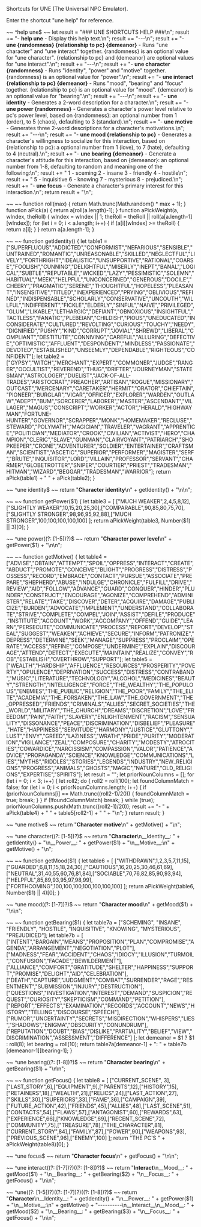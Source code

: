 Shortcuts for UNE (The Universal NPC Emulator).

Enter the shortcut "une help" for reference.

~~
^help une$
~~
let result = "### UNE SHORTCUTS HELP ###\n";
result += "- __help une__ - Display this help text.\n";
result += "---\n";
result += "- __une {randomness} {relationship to pc} {demeanor}__ - Runs \"une character\" and \"une interact\" together.  {randomness} is an optional value for \"une character\".  {relationship to pc} and {demeanor} are optional values for \"une interact\".\n";
result += "---\n";
result += "- __une character {randomness}__ - Runs \"identity\", \"power\" and \"motive\" together.  {randomness} is an optional value for \"power\".\n";
result += "- __une interact {relationship to pc} {demeanor}__ - Runs \"mood\", \"bearing\" and \"focus\" together.  {relationship to pc} is an optional value for \"mood\".  {demeanor} is an optional value for \"bearing\".\n";
result += "---\n";
result += "- __une identity__ - Generates a 2-word description for a character.\n";
result += "- __une power {randomness}__ - Generates a character's power level relative to pc's power level, based on {randomness}: an optional number from 1 (order), to 5 (chaos), defaulting to 3 (standard).\n";
result += "- __une motive__ - Generates three 2-word descriptions for a character's motivations.\n";
result += "---\n";
result += "- __une mood {relationship to pc}__ - Generates a character's willingness to socialize for this interaction, based on {relationship to pc}: a optional number from 1 (love), to 7 (hate), defaulting to 4 (neutral).\n";
result += "- __une bearing {demeanor}__ - Generate a character's attitude for this interaction, based on {demeanor}: an optional number from 1-8, defaulting to random and meaning one of the following:\n";
result += "    1 - sceming       2 - insane       3 - friendly          4 - hostile\n";
result += "    5 - inquisitive    6 - knowing    7 - mysterious    8 - prejudiced.\n";
result += "- __une focus__ - Generate a character's primary interest for this interaction.\n";
return result + "\n";

~~
~~
function roll(max) { return Math.trunc(Math.random() * max + 1); }
function aPick(a) { return a[roll(a.length)-1]; }
function aPickWeight(a, wIndex, theRoll)
{
	wIndex = wIndex || 1;
	theRoll = theRoll || roll(a[a.length-1][wIndex]);
	for (let i = 0; i < a.length; i++)
	{
		if (a[i][wIndex] >= theRoll)
		{
			return a[i];
		}
	}
	return a[a.length-1];
}

~~
~~
function getIdentity()
{
	let table1 =
	["SUPERFLUOUS","ADDICTED","CONFORMIST","NEFARIOUS","SENSIBLE","UNTRAINED","ROMANTIC","UNREASONABLE","SKILLED","NEGLECTFUL","LIVELY","FORTHRIGHT","IDEALISTIC","UNSUPPORTIVE","RATIONAL","COARSE","FOOLISH","CUNNING","DELIGHTFUL","MISERLY","INEPT","BANAL","LOGICAL","SUBTLE","REPUTABLE","WICKED","LAZY","PESSIMISTIC","SOLEMN","HABITUAL","MEEK","HELPFUL","UNCONCERNED","GENEROUS","DOCILE","CHEERY","PRAGMATIC","SERENE","THOUGHTFUL","HOPELESS","PLEASANT","INSENSITIVE","TITLED","INEXPERIENCED","PRYING","OBLIVIOUS","REFINED","INDISPENSABLE","SCHOLARLY","CONSERVATIVE","UNCOUTH","WILLFUL","INDIFFERENT","FICKLE","ELDERLY","SINFUL","NAIVE","PRIVILEGED","GLUM","LIKABLE","LETHARGIC","DEFIANT","OBNOXIOUS","INSIGHTFUL","TACTLESS","FANATIC","PLEBEIAN","CHILDISH","PIOUS","UNEDUCATED","INCONSIDERATE","CULTURED","REVOLTING","CURIOUS","TOUCHY","NEEDY","DIGNIFIED","PUSHY","KIND","CORRUPT","JOVIAL","SHREWD","LIBERAL","COMPLIANT","DESTITUTE","CONNIVING","CAREFUL","ALLURING","DEFECTIVE","OPTIMISTIC","AFFLUENT","DESPONDENT","MINDLESS","PASSIONATE","DEVOTED","ESTABLISHED","UNSEEMLY","DEPENDABLE","RIGHTEOUS","CONFIDENT"];
	let table2 =
	["GYPSY","WITCH","MERCHANT","EXPERT","COMMONER","JUDGE","RANGER","OCCULTIST","REVEREND","THUG","DRIFTER","JOURNEYMAN","STATESMAN","ASTROLOGER","DUELIST","JACK-OF-ALL-TRADES","ARISTOCRAT","PREACHER","ARTISAN","ROGUE","MISSIONARY","OUTCAST","MERCENARY","CARETAKER","HERMIT","ORATOR","CHIEFTAIN","PIONEER","BURGLAR","VICAR","OFFICER","EXPLORER","WARDEN","OUTLAW","ADEPT","BUM","SORCERER","LABORER","MASTER","ASCENDANT","VILLAGER","MAGUS","CONSCRIPT","WORKER","ACTOR","HERALD","HIGHWAYMAN","FORTUNE-HUNTER","GOVERNOR","SCRAPPER","MONK","HOMEMAKER","RECLUSE","STEWARD","POLYMATH","MAGICIAN","TRAVELER","VAGRANT","APPRENTICE","POLITICIAN","MEDIATOR","CROOK","CIVILIAN","ACTIVIST","HERO","CHAMPION","CLERIC","SLAVE","GUNMAN","CLAIRVOYANT","PATRIARCH","SHOPKEEPER","CRONE","ADVENTURER","SOLDIER","ENTERTAINER","CRAFTSMAN","SCIENTIST","ASCETIC","SUPERIOR","PERFORMER","MAGISTER","SERF","BRUTE","INQUISITOR","LORD","VILLAIN","PROFESSOR","SERVANT","CHARMER","GLOBETROTTER","SNIPER","COURTIER","PRIEST","TRADESMAN","HITMAN","WIZARD","BEGGAR","TRADESMAN","WARRIOR"];
	return aPick(table1) + " " + aPick(table2);
}


~~
^une identity$
~~
return "__Character identity__\n" + getIdentity() + "\n\n";


~~
~~
function getPower($1)
{
	let table3 = 
	[ ["MUCH WEAKER",2,4,5,8,12],["SLIGHTLY WEAKER",10,15,20,25,30],["COMPARABLE",90,85,80,75,70],["SLIGHTLY STRONGER",98,96,95,92,88],["MUCH STRONGER",100,100,100,100,100] ];
	return aPickWeight(table3, Number($1) || 3)[0];
}


~~
^une power((?: [1-5])?)$
~~
return "__Character power level__\n" + getPower($1) + "\n\n";


~~
~~
function getMotive()
{
	let table4 =
	["ADVISE","OBTAIN","ATTEMPT","SPOIL","OPPRESS","INTERACT","CREATE","ABDUCT","PROMOTE","CONCEIVE","BLIGHT","PROGRESS","DISTRESS","POSSESS","RECORD","EMBRACE","CONTACT","PURSUE","ASSOCIATE","PREPARE","SHEPHERD","ABUSE","INDULGE","CHRONICLE","FULFILL","DRIVE","REVIEW","AID","FOLLOW","ADVANCE","GUARD","CONQUER","HINDER","PLUNDER","CONSTRUCT","ENCOURAGE","AGONIZE","COMPREHEND","ADMINISTER","RELATE","TAKE","DISCOVER","DETER","ACQUIRE","DAMAGE","PUBLICIZE","BURDEN","ADVOCATE","IMPLEMENT","UNDERSTAND","COLLABORATE","STRIVE","COMPLETE","COMPEL","JOIN","ASSIST","DEFILE","PRODUCE","INSTITUTE","ACCOUNT","WORK","ACCOMPANY","OFFEND","GUIDE","LEARN","PERSECUTE","COMMUNICATE","PROCESS","REPORT","DEVELOP","STEAL","SUGGEST","WEAKEN","ACHIEVE","SECURE","INFORM","PATRONIZE","DEPRESS","DETERMINE","SEEK","MANAGE","SUPPRESS","PROCLAIM","OPERATE","ACCESS","REFINE","COMPOSE","UNDERMINE","EXPLAIN","DISCOURAGE","ATTEND","DETECT","EXECUTE","MAINTAIN","REALIZE","CONVEY","ROB","ESTABLISH","OVERTHROW","SUPPORT"];
	let table5 =
	["WEALTH","HARDSHIP","AFFLUENCE","RESOURCES","PROSPERITY","POVERTY","OPULENCE","DEPRIVATION","SUCCESS","DISTRESS","CONTRABAND","MUSIC","LITERATURE","TECHNOLOGY","ALCOHOL","MEDICINES","BEAUTY","STRENGTH","INTELLIGENCE","FORCE","THE_WEALTHY","THE_POPULOUS","ENEMIES","THE_PUBLIC","RELIGION","THE_POOR","FAMILY","THE_ELITE","ACADEMIA","THE_FORSAKEN","THE_LAW","THE_GOVERNMENT","THE_OPPRESSED","FRIENDS","CRIMINALS","ALLIES","SECRET_SOCIETIES","THE_WORLD","MILITARY","THE_CHURCH","DREAMS","DISCRETION","LOVE","FREEDOM","PAIN","FAITH","SLAVERY","ENLIGHTENMENT","RACISM","SENSUALITY","DISSONANCE","PEACE","DISCRIMINATION","DISBELIEF","PLEASURE","HATE","HAPPINESS","SERVITUDE","HARMONY","JUSTICE","GLUTTONY","LUST","ENVY","GREED","LAZINESS","WRATH","PRIDE","PURITY","MODERATION","VIGILANCE","ZEAL","COMPOSURE","CHARITY","MODESTY","ATROCITIES","COWARDICE","NARCISSISM","COMPASSION","VALOR","PATIENCE","ADVICE","PROPAGANDA","SCIENCE","KNOWLEDGE","COMMUNICATIONS","LIES","MYTHS","RIDDLES","STORIES","LEGENDS","INDUSTRY","NEW_RELIGIONS","PROGRESS","ANIMALS","GHOSTS","MAGIC","NATURE","OLD_RELIGIONS","EXPERTISE","SPIRITS"];
	let result = "";
	let priorNounColumns = [];
	for (let i = 0; i < 3; i++)
	{
		let roll2;
		do
		{
			roll2 = roll(100);
			let foundColumnMatch = false;
			for (let i = 0; i < priorNounColumns.length; i++)
			{
				if (priorNounColumns[i] == Math.trunc((roll2-1)/20))
				{
					foundColumnMatch = true;
					break;
				}
			}
			if (!foundColumnMatch) break;
		}
		while (true);
		priorNounColumns.push(Math.trunc((roll2-1)/20));
		result += "- " + aPick(table4) + " " + table5[roll2-1] + " " + "\n";
	}
	return result;
}


~~
^une motive$
~~
return "__Character motive__\n" + getMotive() + "\n";

~~
^une character((?: [1-5])?)$
~~
return "__Character__\n__Identity__: " + getIdentity() + "\n__Power__: " + getPower($1) + "\n__Motive__:\n" + getMotive() + "\n";


~~
~~
function getMood($1)
{
	let table6 = 
	[ ["WITHDRAWN",1,2,3,5,7,11,15],["GUARDED",6,8,11,15,18,24,30],["CAUTIOUS",16,20,25,30,46,61,69],["NEUTRAL",31,40,55,60,76,81,84],["SOCIABLE",70,76,82,85,90,93,94],["HELPFUL",85,89,93,95,97,98,99],["FORTHCOMING",100,100,100,100,100,100,100] ];
	return aPickWeight(table6, Number($1) || 4)[0];
}


~~
^une mood((?: [1-7])?)$
~~
return "__Character mood__\n" + getMood($1) + "\n\n";


~~
~~
function getBearing($1)
{
	let table7a = ["SCHEMING", "INSANE", "FRIENDLY", "HOSTILE", "INQUISITIVE", "KNOWING", "MYSTERIOUS", "PREJUDICED"];
	let table7b = [
	["INTENT","BARGAIN","MEANS","PROPOSITION","PLAN","COMPROMISE","AGENDA","ARRANGEMENT","NEGOTIATION","PLOT"],
	["MADNESS","FEAR","ACCIDENT","CHAOS","IDIOCY","ILLUSION","TURMOIL","CONFUSION","FACADE","BEWILDERMENT"],
	["ALLIANCE","COMFORT","GRATITUDE","SHELTER","HAPPINESS","SUPPORT","PROMISE","DELIGHT","AID","CELEBRATION"],
	["DEATH","CAPTURE","JUDGMENT","COMBAT","SURRENDER","RAGE","RESENTMENT","SUBMISSION","INJURY","DESTRUCTION"],
	["QUESTIONS","INVESTIGATION","INTEREST","DEMAND","SUSPICION","REQUEST","CURIOSITY","SKEPTICISM","COMMAND","PETITION"],
	["REPORT","EFFECTS","EXAMINATION","RECORDS","ACCOUNT","NEWS","HISTORY","TELLING","DISCOURSE","SPEECH"],
	["RUMOR","UNCERTAINTY","SECRETS","MISDIRECTION","WHISPERS","LIES","SHADOWS","ENIGMA","OBSCURITY","CONUNDRUM"],
	["REPUTATION","DOUBT","BIAS","DISLIKE","PARTIALITY","BELIEF","VIEW","DISCRIMINATION","ASSESSMENT","DIFFERENCE"] ];
	let demeanor = $1 ? $1 : roll(8);
	let bearing = roll(10);
return table7a[demeanor-1] + ": " + table7b
[demeanor-1][bearing-1];
}


~~
^une bearing((?: [1-8])?)$
~~
return "__Character bearing__\n" + getBearing($1) + "\n\n";


~~
~~
function getFocus()
{
	let table8 = [ ["CURRENT_SCENE", 3],["LAST_STORY",6],["EQUIPMENT",9],["PARENTS",12],["HISTORY",15],["RETAINERS",18],["WEALTH",21],["RELICS",24],["LAST_ACTION",27],["SKILLS",30],["SUPERIORS",33],["FAME",36],["CAMPAIGN",39],["FUTURE_ACTION",42],["FRIENDS",45],["ALLIES",48],["LAST_SCENE",51],["CONTACTS",54],["FLAWS",57],["ANTAGONIST",60],["REWARDS",63],["EXPERIENCE",66],["KNOWLEDGE",69],["RECENT_SCENE",72],["COMMUNITY",75],["TREASURE",78],["THE_CHARACTER",81],["CURRENT_STORY",84],["FAMILY",87],["POWER",90],["WEAPONS",93],["PREVIOUS_SCENE",96],["ENEMY",100] ];
	return "THE PC'S " + aPickWeight(table8)[0];
}


~~
^une focus$
~~
return "__Character focus__\n" + getFocus() + "\n\n";

~~
^une interact((?: [1-7])?)((?: [1-8])?)$
~~
return "__Interact__\n__Mood__: " + getMood($1) + "\n__Bearing__: " + getBearing($2) + "\n__Focus__: " + getFocus() + "\n\n";

~~
^une((?: [1-5])?)((?: [1-7])?)((?: [1-8])?)$
~~
return "__Character__\n__Identity__: " + getIdentity() + "\n__Power__: " + getPower($1) + "\n__Motive__:\n" + getMotive() + "----------\n__Interact__\n__Mood__: " + getMood($2) + "\n__Bearing__: " + getBearing($3) + "\n__Focus__: " + getFocus() + "\n\n";
